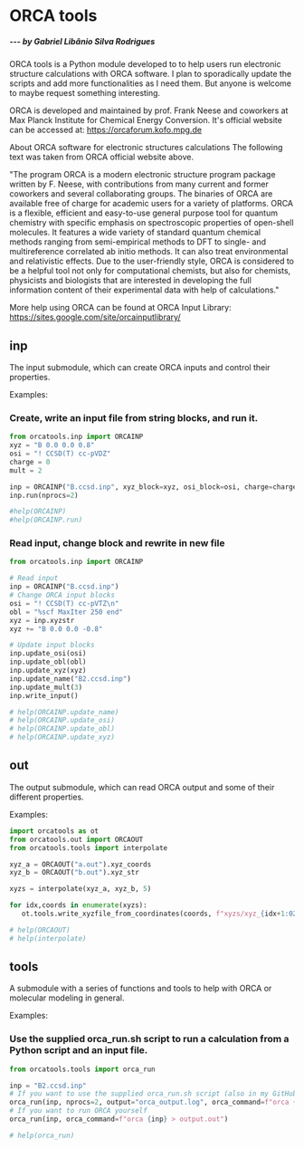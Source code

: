 # ORCA tools
##### --- by Gabriel Libânio Silva Rodrigues

ORCA tools is a Python module developed to to help users run electronic structure calculations with ORCA software. I plan to sporadically update the scripts and add more functionalities as I need them. But anyone is welcome to maybe request something interesting.

ORCA is developed and maintained by prof. Frank Neese and coworkers at Max Planck Institute for Chemical Energy Conversion. It's official website can be accessed at: https://orcaforum.kofo.mpg.de

About ORCA software for electronic structures calculations
The following text was taken from ORCA official website above.

"The program ORCA is a modern electronic structure program package written by F. Neese, with contributions from many current and former coworkers and several collaborating groups. The binaries of ORCA are available free of charge for academic users for a variety of platforms. ORCA is a flexible, efficient and easy-to-use general purpose tool for quantum chemistry with specific emphasis on spectroscopic properties of open-shell molecules. It features a wide variety of standard quantum chemical methods ranging from semi-empirical methods to DFT to single- and multireference correlated ab initio methods. It can also treat environmental and relativistic effects. Due to the user-friendly style, ORCA is considered to be a helpful tool not only for computational chemists, but also for chemists, physicists and biologists that are interested in developing the full information content of their experimental data with help of calculations."

More help using ORCA can be found at ORCA Input Library: https://sites.google.com/site/orcainputlibrary/

## inp
The input submodule, which can create ORCA inputs and control their properties.

Examples:

### Create, write an input file from string blocks, and run it.
```python
from orcatools.inp import ORCAINP
xyz = "B 0.0 0.0 0.8"
osi = "! CCSD(T) cc-pVDZ"
charge = 0
mult = 2

inp = ORCAINP("B.ccsd.inp", xyz_block=xyz, osi_block=osi, charge=charge, mult=mult)
inp.run(nprocs=2)

#help(ORCAINP)
#help(ORCAINP.run)
```

### Read input, change block and rewrite in new file
```python
from orcatools.inp import ORCAINP

# Read input
inp = ORCAINP("B.ccsd.inp")
# Change ORCA input blocks
osi = "! CCSD(T) cc-pVTZ\n"
obl = "%scf MaxIter 250 end"
xyz = inp.xyzstr
xyz += "B 0.0 0.0 -0.8"

# Update input blocks
inp.update_osi(osi)
inp.update_obl(obl)
inp.update_xyz(xyz)
inp.update_name("B2.ccsd.inp")
inp.update_mult(3)
inp.write_input()

# help(ORCAINP.update_name)
# help(ORCAINP.update_osi)
# help(ORCAINP.update_obl)
# help(ORCAINP.update_xyz)
```

## out
The output submodule, which can read ORCA output and some of their different properties.

Examples:

```python
import orcatools as ot
from orcatools.out import ORCAOUT
from orcatools.tools import interpolate

xyz_a = ORCAOUT("a.out").xyz_coords
xyz_b = ORCAOUT("b.out").xyz_str

xyzs = interpolate(xyz_a, xyz_b, 5)

for idx,coords in enumerate(xyzs):
   ot.tools.write_xyzfile_from_coordinates(coords, f"xyzs/xyz_{idx+1:02d}.xyz")

# help(ORCAOUT)
# help(interpolate)
```

## tools
A submodule with a series of functions and tools to help with ORCA or molecular modeling in general.

Examples:

### Use the supplied orca_run.sh script to run a calculation from a Python script and an input file.
```python
from orcatools.tools import orca_run

inp = "B2.ccsd.inp"
# If you want to use the supplied orca_run.sh script (also in my GitHub)
orca_run(inp, nprocs=2, output="orca_output.log", orca_command=f"orca {inp} > output.out")
# If you want to run ORCA yourself
orca_run(inp, orca_command=f"orca {inp} > output.out")

# help(orca_run)
```